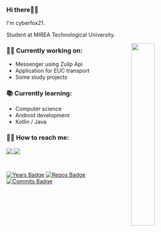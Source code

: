 ### Hi there🐱‍👤

I'm cyberfox21.

Student at MIREA Technological University.

<img src="https://downloader.disk.yandex.ru/preview/ffed65d78798fd43ab7dd7a6fb2b511091013b15d4e6d2ca0bc5499bdcce4d9c/61e39c6c/8ivgqHiO0xnulZRnKUBq8UP8V5PLlHnML0UeFGiRFW6b3lAgGZ4jykYs3ToI2J3yESEF8oQXw7tea8QmkO3Y1Q%3D%3D?uid=0&filename=profile-character.png&disposition=inline&hash=&limit=0&content_type=image%2Fpng&owner_uid=0&tknv=v2&size=2048x2048" align="right" width="35%" height="auto">

### 🐱‍💻 Currently working on:
- Messenger using Zulip Api
- Application for EUC transport
- Some study projects

### 📚 Currently learning:
- Computer science
- Android development
- Kotlin / Java

### 🐱‍🏍 How to reach me:
<p align="left">
    <a href="https://t.me/cyberfox_21">
        <img src="https://img.shields.io/badge/Telegram-2CA5E0?style=for-the-badge&logo=telegram&logoColor=white" align="center">
    </a>
    <a href="https://vk.com/cyberfox21">
        <img src = "https://img.shields.io/badge/вконтакте-%232E87FB.svg?&style=for-the-badge&logo=vk&logoColor=white" align="center">
    </a>
</p>

<br>

[![Years Badge](https://badges.pufler.dev/years/cyberfox21)](https://badges.pufler.dev) [![Repos Badge](https://badges.pufler.dev/repos/cyberfox21)](https://badges.pufler.dev) [![Commits Badge](https://badges.pufler.dev/commits/monthly/YanaGlad)](https://badges.pufler.dev)

